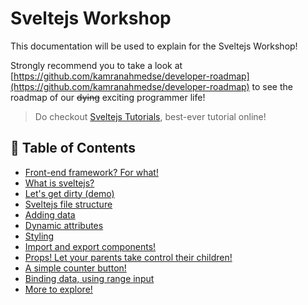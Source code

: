 # Sveltejs Workshop

This documentation will be used to explain for the Sveltejs Workshop!

Strongly recommend you to take a look at [https://github.com/kamranahmedse/developer-roadmap](https://github.com/kamranahmedse/developer-roadmap) to see the roadmap of our <s>dying</s> exciting programmer life!

> Do checkout [Sveltejs Tutorials](https://svelte.dev/tutorial), best-ever tutorial online!

## 📝 Table of Contents

- [Front-end framework? For what!](#why)
- [What is sveltejs?](#what)
- [Let's get dirty (demo)](#how)
- [Sveltejs file structure](#file-structure)
- [Adding data](https://svelte.dev/tutorial/adding-data)
- [Dynamic attributes](https://svelte.dev/tutorial/dynamic-attributes)
- [Styling](https://svelte.dev/tutorial/styling)
- [Import and export components!](https://svelte.dev/tutorial/nested-components)
- [Props! Let your parents take control their children!](https://svelte.dev/tutorial/declaring-props)
- [A simple counter button!](#reactivity)
- [Binding data, using range input](https://svelte.dev/tutorial/text-inputs)
- [More to explore!](https://github.com/kamranahmedse/developer-roadmap)
